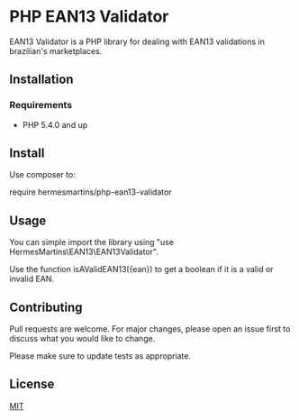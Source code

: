 # PHP EAN13 Validator

EAN13 Validator is a PHP library for dealing with EAN13 validations in brazilian's marketplaces.

## Installation

### Requirements
* PHP 5.4.0 and up

## Install
Use composer to: 

require hermesmartins/php-ean13-validator

## Usage

You can simple import the library using "use HermesMartins\EAN13\EAN13Validator".

Use the function isAValidEAN13({ean}) to get a boolean if it is a valid or invalid EAN.

## Contributing
Pull requests are welcome. For major changes, please open an issue first to discuss what you would like to change.

Please make sure to update tests as appropriate.

## License
[MIT](https://choosealicense.com/licenses/mit/)